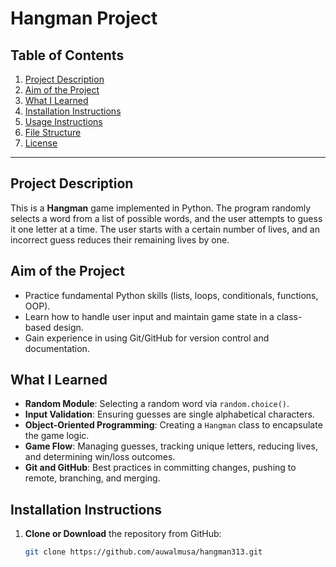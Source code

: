 # Hangman Project

## Table of Contents
1. [Project Description](#project-description)
2. [Aim of the Project](#aim-of-the-project)
3. [What I Learned](#what-i-learned)
4. [Installation Instructions](#installation-instructions)
5. [Usage Instructions](#usage-instructions)
6. [File Structure](#file-structure)
7. [License](#license)

---

## Project Description
This is a **Hangman** game implemented in Python. The program randomly selects a word from a list of possible words, and the user attempts to guess it one letter at a time. The user starts with a certain number of lives, and an incorrect guess reduces their remaining lives by one.

## Aim of the Project
- Practice fundamental Python skills (lists, loops, conditionals, functions, OOP).
- Learn how to handle user input and maintain game state in a class-based design.
- Gain experience in using Git/GitHub for version control and documentation.

## What I Learned
- **Random Module**: Selecting a random word via `random.choice()`.
- **Input Validation**: Ensuring guesses are single alphabetical characters.
- **Object-Oriented Programming**: Creating a `Hangman` class to encapsulate the game logic.
- **Game Flow**: Managing guesses, tracking unique letters, reducing lives, and determining win/loss outcomes.
- **Git and GitHub**: Best practices in committing changes, pushing to remote, branching, and merging.

## Installation Instructions
1. **Clone or Download** the repository from GitHub:
   ```bash
   git clone https://github.com/auwalmusa/hangman313.git
